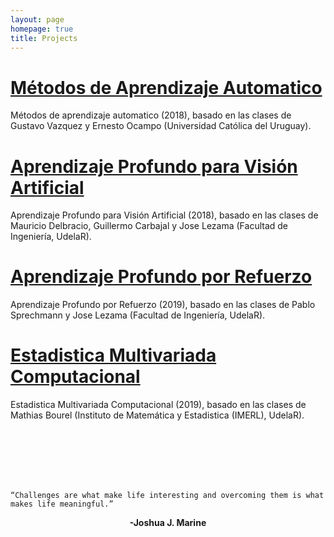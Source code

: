 ```yaml
---
layout: page
homepage: true
title: Projects
---
```



# [Métodos de Aprendizaje Automatico](./projects/MAA.md)
Métodos de aprendizaje automatico (2018), basado en las clases de Gustavo Vazquez y Ernesto Ocampo (Universidad Católica del Uruguay).

# [Aprendizaje Profundo para Visión Artificial](./projects/DLV.md)
Aprendizaje Profundo para Visión Artificial (2018), basado en las clases de Mauricio Delbracio, Guillermo Carbajal y Jose Lezama (Facultad de Ingeniería, UdelaR).

# [Aprendizaje Profundo por Refuerzo](./projects/DRL.md)
Aprendizaje Profundo por Refuerzo (2019), basado en las clases de Pablo Sprechmann y Jose Lezama (Facultad de Ingeniería, UdelaR).

# [Estadistica Multivariada Computacional](./projects/EMC.md)
Estadistica Multivariada Computacional (2019), basado en las clases de Mathias Bourel (Instituto de Matemática y Estadistica (IMERL), UdelaR).

<br>
<br>
<br>
<br>
<br>

```
“Challenges are what make life interesting and overcoming them is what makes life meaningful.”
```
<span style="text-align: center; font-weight: bold;display: block;">-Joshua J. Marine</span>

